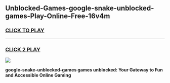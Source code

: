 
## Unblocked-Games-google-snake-unblocked-games-Play-Online-Free-16v4m
<h3>
<a href="https://premium76.site?title=google-snake-unblocked-games&ref=26A">CLICK TO PLAY</a></h3>
<hr>

<h3>
<a href="https://premium76.site?title=google-snake-unblocked-games&ref=26A">CLICK 2 PLAY</a>
  
</h3>

<a href="https://premium76.site?title=google-snake-unblocked-games&ref=26A"><img src="https://clearcache.store/games.png"></a>


**google-snake-unblocked-games games unblocked: Your Gateway to Fun and Accessible Online Gaming**
